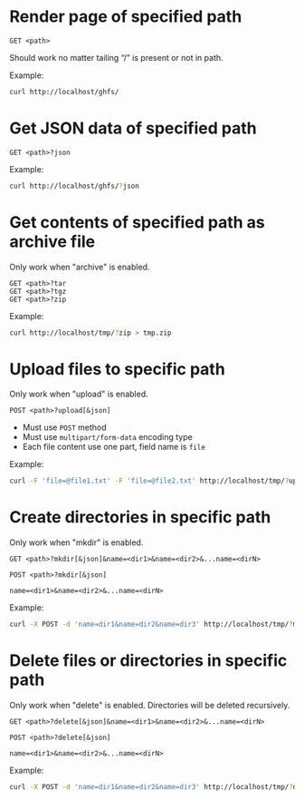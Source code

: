 # Render page of specified path
```
GET <path>
```
Should work no matter tailing “/” is present or not in path.

Example:
```sh
curl http://localhost/ghfs/
```

# Get JSON data of specified path
```
GET <path>?json
```

Example:
```sh
curl http://localhost/ghfs/?json
```

# Get contents of specified path as archive file
Only work when "archive" is enabled.
```
GET <path>?tar
GET <path>?tgz
GET <path>?zip
```

Example:
```sh
curl http://localhost/tmp/?zip > tmp.zip
```

# Upload files to specific path
Only work when "upload" is enabled.
```
POST <path>?upload[&json]
```
- Must use `POST` method
- Must use `multipart/form-data` encoding type
- Each file content use one part, field name is `file`

Example:
```sh
curl -F 'file=@file1.txt' -F 'file=@file2.txt' http://localhost/tmp/?upload
```

# Create directories in specific path
Only work when "mkdir" is enabled.
```
GET <path>?mkdir[&json]&name=<dir1>&name=<dir2>&...name=<dirN>
```
```
POST <path>?mkdir[&json]

name=<dir1>&name=<dir2>&...name=<dirN>
```

Example:
```sh
curl -X POST -d 'name=dir1&name=dir2&name=dir3' http://localhost/tmp/?mkdir
```

# Delete files or directories in specific path
Only work when "delete" is enabled.
Directories will be deleted recursively.
```
GET <path>?delete[&json]&name=<dir1>&name=<dir2>&...name=<dirN>
```
```
POST <path>?delete[&json]

name=<dir1>&name=<dir2>&...name=<dirN>
```

Example:
```sh
curl -X POST -d 'name=dir1&name=dir2&name=dir3' http://localhost/tmp/?delete
```
